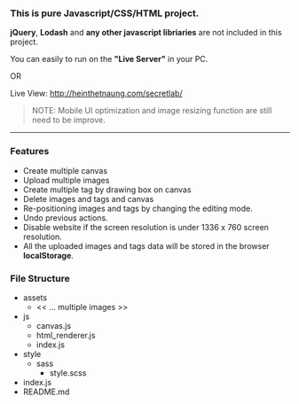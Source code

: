 
### This is pure Javascript/CSS/HTML project.
**jQuery**, **Lodash** and **any other javascript libriaries** are not included in this project.

You can easily to run on the **"Live Server"** in your PC.

OR

Live View: http://heinthetnaung.com/secretlab/

> NOTE: Mobile UI optimization and image resizing function are still need to be improve.

---

### Features

- Create multiple canvas
- Upload multiple images
- Create multiple tag by drawing box on canvas
- Delete images and tags and canvas
- Re-positioning images and tags by changing the editing mode.
- Undo previous actions.
- Disable website if the screen resolution is under 1336 x 760 screen resolution.
- All the uploaded images and tags data will be stored in the browser **localStorage**. 

### File Structure

- assets
   - << ... multiple images >>
- js
   - canvas.js
   - html_renderer.js
   - index.js
- style
   - sass
      - style.scss
- index.js
- README.md
